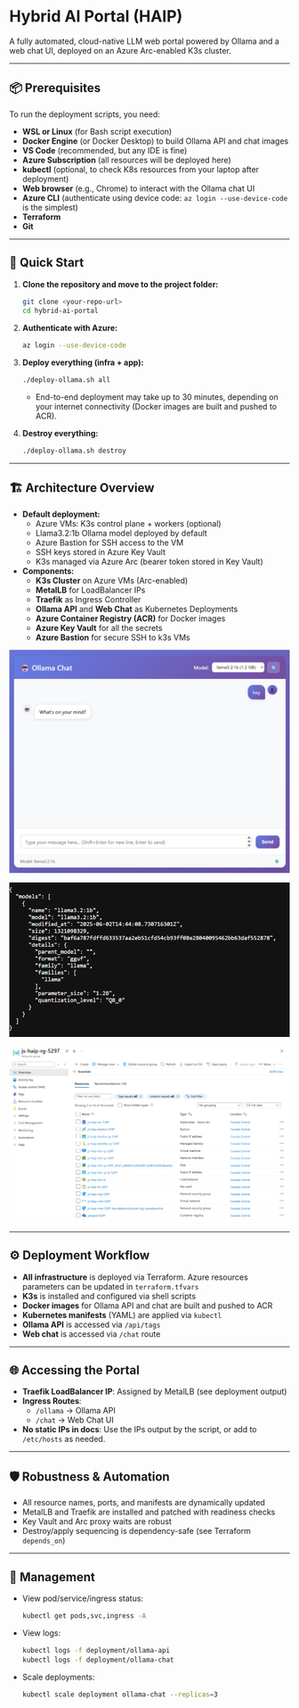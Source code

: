 # Hybrid AI Portal (HAIP)

A fully automated, cloud-native LLM web portal powered by Ollama and a web chat UI, deployed on an Azure Arc-enabled K3s cluster.

---

## 📦 Prerequisites

To run the deployment scripts, you need:
- **WSL or Linux** (for Bash script execution)
- **Docker Engine** (or Docker Desktop) to build Ollama API and chat images
- **VS Code** (recommended, but any IDE is fine)
- **Azure Subscription** (all resources will be deployed here)
- **kubectl** (optional, to check K8s resources from your laptop after deployment)
- **Web browser** (e.g., Chrome) to interact with the Ollama chat UI
- **Azure CLI** (authenticate using device code: `az login --use-device-code` is the simplest)
- **Terraform**
- **Git**

---

## 🚀 Quick Start

1. **Clone the repository and move to the project folder:**
   ```bash
   git clone <your-repo-url>
   cd hybrid-ai-portal
   ```
2. **Authenticate with Azure:**
   ```bash
   az login --use-device-code
   ```
3. **Deploy everything (infra + app):**
   ```bash
   ./deploy-ollama.sh all
   ```
   - End-to-end deployment may take up to 30 minutes, depending on your internet connectivity (Docker images are built and pushed to ACR).

4. **Destroy everything:**
   ```bash
   ./deploy-ollama.sh destroy
   ```

---

## 🏗️ Architecture Overview

- **Default deployment:**
  - Azure VMs: K3s control plane + workers (optional)
  - Llama3.2:1b Ollama model deployed by default
  - Azure Bastion for SSH access to the VM
  - SSH keys stored in Azure Key Vault
  - K3s managed via Azure Arc (bearer token stored in Key Vault)
- **Components:**
  - **K3s Cluster** on Azure VMs (Arc-enabled)
  - **MetalLB** for LoadBalancer IPs
  - **Traefik** as Ingress Controller
  - **Ollama API** and **Web Chat** as Kubernetes Deployments
  - **Azure Container Registry (ACR)** for Docker images
  - **Azure Key Vault** for all the secrets
  - **Azure Bastion** for secure SSH to k3s VMs

![Ollama Chat UI](assets/ollama-chat.png)

![Ollama Chat API](assets/ollama-api.png)

![Azure Resource Group](assets/azure-rg.png)

---

## ⚙️ Deployment Workflow

- **All infrastructure** is deployed via Terraform. Azure resources parameters can be updated in `terraform.tfvars`
- **K3s** is installed and configured via shell scripts
- **Docker images** for Ollama API and chat are built and pushed to ACR
- **Kubernetes manifests** (YAML) are applied via `kubectl`
- **Ollama API** is accessed via `/api/tags`
- **Web chat** is accessed via `/chat` route

---

## 🌐 Accessing the Portal

- **Traefik LoadBalancer IP**: Assigned by MetalLB (see deployment output)
- **Ingress Routes**:
  - `/ollama` → Ollama API
  - `/chat`   → Web Chat UI
- **No static IPs in docs**: Use the IPs output by the script, or add to `/etc/hosts` as needed.

---

## 🛡️ Robustness & Automation

- All resource names, ports, and manifests are dynamically updated
- MetalLB and Traefik are installed and patched with readiness checks
- Key Vault and Arc proxy waits are robust
- Destroy/apply sequencing is dependency-safe (see Terraform `depends_on`)

---

## 📝 Management

- View pod/service/ingress status:
  ```bash
  kubectl get pods,svc,ingress -A
  ```
- View logs:
  ```bash
  kubectl logs -f deployment/ollama-api
  kubectl logs -f deployment/ollama-chat
  ```
- Scale deployments:
  ```bash
  kubectl scale deployment ollama-chat --replicas=3
  ```
